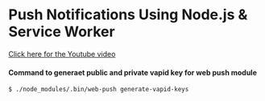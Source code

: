 # Push Notifications Using Node.js & Service Worker

[Click here for the Youtube video](https://www.youtube.com/watch?v=HlYFW2zaYQM)

#### Command to generaet public and private vapid key for web push module

```
$ ./node_modules/.bin/web-push generate-vapid-keys
```
